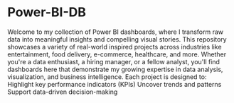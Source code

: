 # Power-BI-DB
Welcome to my collection of Power BI dashboards, where I transform raw data into meaningful insights and compelling visual stories. This repository showcases a variety of real-world inspired projects across industries like entertainment, food delivery, e-commerce, healthcare, and more.
Whether you're a data enthusiast, a hiring manager, or a fellow analyst, you'll find dashboards here that demonstrate my growing expertise in data analysis, visualization, and business intelligence.
Each project is designed to:
Highlight key performance indicators (KPIs)
Uncover trends and patterns
Support data-driven decision-making
